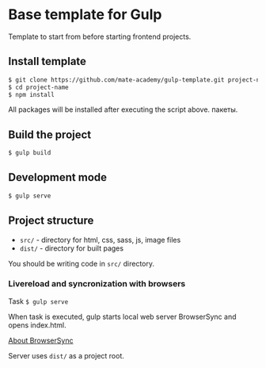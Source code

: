 # Base template for Gulp

Template to start from before starting frontend projects.

## Install template

``` sh
$ git clone https://github.com/mate-academy/gulp-template.git project-name
$ cd project-name
$ npm install
```

All packages will be installed after executing the script above. пакеты.

## Build the project

```sh
$ gulp build
```

## Development mode 

```sh
$ gulp serve
```

## Project structure

- `src/` - directory for html, css, sass, js, image files
- `dist/` - directory for built pages

You should be writing code in `src/` directory.

### Livereload and syncronization with browsers

Task `$ gulp serve`

When task is executed, gulp starts local web server BrowserSync and opens index.html.  

[About BrowserSync](http://www.browsersync.io/)  

Server uses `dist/` as a project root.

